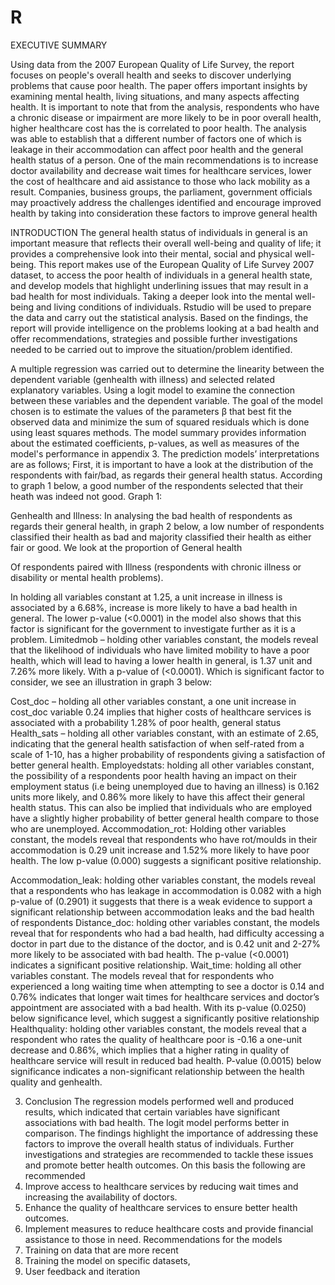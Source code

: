 # R


EXECUTIVE SUMMARY 

Using data from the 2007 European Quality of Life Survey, the report focuses on people's overall health and seeks to discover underlying problems that cause poor health. The paper offers important insights by examining mental health, living situations, and many aspects affecting health. It is important to note that  from the analysis, respondents who have a chronic disease or impairment are more likely to be in poor overall health, higher healthcare cost has the is correlated to poor health. The analysis was able to establish that a different number of factors one of which is leakage in their accommodation can affect poor health and the general health status of a person. One of the main recommendations is to increase doctor availability and decrease wait times for healthcare services, lower the cost of healthcare and aid assistance to those who lack mobility as a result. Companies, business groups, the parliament, government officials may proactively address the challenges identified and encourage improved health by taking into consideration these factors to improve general health 

INTRODUCTION
The general health status of individuals in general is an important measure that reflects their overall well-being and quality of life; it provides a comprehensive look into their mental, social and physical well-being. This report makes use of the European Quality of Life Survey 2007 dataset, to access the poor health of individuals in a general health state, and develop models that highlight underlining issues that may result in a bad health for most individuals. Taking a deeper look into the mental well-being and living conditions of individuals. Rstudio will be used to prepare the data and carry out the statistical analysis. Based on the findings, the report will provide intelligence on the problems looking at a bad health and offer recommendations, strategies and possible further investigations needed to be carried out to improve the situation/problem identified. 

A multiple regression was carried out to determine the linearity between the dependent variable (genhealth with illness) and selected related explanatory variables. Using a logit model to examine the connection between these variables and the dependent variable. The goal of the model chosen is to estimate the values of the parameters β that best fit the observed data and minimize the sum of squared residuals which is done using least squares methods. The model summary provides information about the estimated coefficients, p-values, as well as measures of the model's performance in appendix 3. The prediction models’ interpretations are as follows; 
First, it is important to have a look at the distribution of the respondents with fair/bad, as regards their general health status. According to graph 1 below, a good number of the respondents selected that their heath was indeed not good. 
Graph 1:
 
Genhealth and Illness: 
In analysing the bad health of respondents as regards their general health, in graph 2 below, a low number of respondents classified their health as bad and majority classified their health as either fair or good. We look at the proportion of General health


 Of respondents paired with Illness (respondents with chronic illness or disability or mental health problems). 
 
In holding all variables constant at 1.25, a unit increase in illness is associated by a 6.68%, increase is more likely to have a bad health in general. The lower p-value (<0.0001) in the model also shows that this factor is significant for the government to investigate further as it is a problem. 
Limitedmob – holding other variables constant, the models reveal that the likelihood of individuals who have limited mobility to have a poor health, which will lead to having a lower health in general, is 1.37 unit and 7.26% more likely. With a p-value of (<0.0001). Which is significant factor to consider, we see an illustration in graph 3 below: 
 
Cost_doc – holding all other variables constant, a one unit increase in cost_doc variable 0.24 implies that higher costs of healthcare services is associated with a probability 1.28% of poor health, general status 
Health_sats – holding all other variables constant, with an estimate of 2.65, indicating that the general health satisfaction of when self-rated from a scale of 1-10, has a higher probability of respondents giving a satisfaction of better general health. 
Employedstats: holding all other variables constant, the possibility of a respondents poor health having an impact on their employment status (i.e being unemployed due to having an illness) is 0.162 units more likely, and 0.86% more likely to have this affect their general health status. This can also be implied that individuals who are employed have a slightly higher probability of better general health compare to those who are unemployed. 
Accommodation_rot: Holding other variables constant, the models reveal that respondents who have rot/moulds in their accommodation is 0.29 unit increase and 1.52% more likely to have poor health. The low p-value (0.000) suggests a significant positive relationship. 
 
Accommodation_leak: holding other variables constant, the models reveal that a respondents who has leakage in accommodation is 0.082 with a high p-value of (0.2901) it suggests that there is a weak evidence to support a significant relationship between accommodation leaks and the bad health of respondents
Distance_doc: holding other variables constant, the models reveal that for respondents who had a bad health, had difficulty accessing a doctor in part due to the distance of the doctor, and is 0.42 unit and 2-27% more likely to be associated with bad health. The p-value (<0.0001) indicates a significant positive relationship.
Wait_time: holding all other variables constant. The models reveal that for respondents who experienced a long waiting time when attempting to see a doctor is 0.14 and 0.76% indicates that longer wait times for healthcare services and doctor’s appointment are associated with a bad health. With its p-value (0.0250) below significance level, which suggest a significantly positive relationship 
Healthquality: holding other variables constant, the models reveal that a respondent who rates the quality of healthcare poor is -0.16 a one-unit decrease and 0.86%, which implies that a higher rating in quality of healthcare service will result in reduced bad health. P-value (0.0015) below significance indicates a non-significant relationship between the health quality and genhealth.  





3.	Conclusion
The regression models performed well and produced results, which indicated that certain variables have significant associations with bad health. The logit model performs better in comparison. The findings highlight the importance of addressing these factors to improve the overall health status of individuals. Further investigations and strategies are recommended to tackle these issues and promote better health outcomes.
On this basis the following are recommended 
1. Improve access to healthcare services by reducing wait times and increasing the availability of doctors.
2. Enhance the quality of healthcare services to ensure better health outcomes.
3.  Implement measures to reduce healthcare costs and provide financial assistance to those in need.
Recommendations for the models
1. Training on data that are more recent
2. Training the model on specific datasets, 
3. User feedback and iteration





